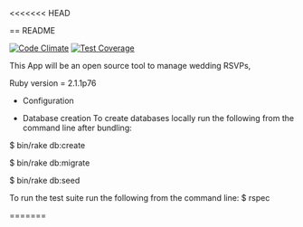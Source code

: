 <<<<<<< HEAD

== README

[![Code Climate](https://codeclimate.com/github/EvanTedesco/wedding_app.png)](https://codeclimate.com/github/EvanTedesco/wedding_app)
[![Test Coverage](https://codeclimate.com/github/EvanTedesco/wedding_app/coverage.png)](https://codeclimate.com/github/EvanTedesco/wedding_app)

This App will be an open source tool to manage wedding RSVPs,


Ruby version = 2.1.1p76



* Configuration

* Database creation
To create databases locally run the following from the command line after bundling:

$ bin/rake db:create

$ bin/rake db:migrate

$ bin/rake db:seed



To run the test suite run the following from the command line:
$ rspec

=======
